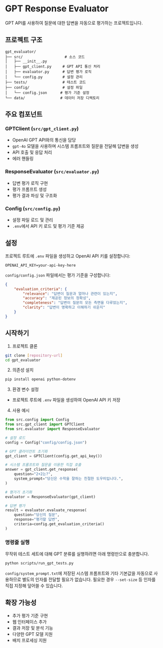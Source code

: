 # GPT Response Evaluator

GPT API를 사용하여 질문에 대한 답변을 자동으로 평가하는 프로젝트입니다.

## 프로젝트 구조

```
gpt_evaluator/
├── src/                   # 소스 코드
│   ├── __init__.py
│   ├── gpt_client.py     # GPT API 통신 처리
│   ├── evaluator.py      # 답변 평가 로직
│   └── config.py         # 설정 관리
├── tests/                # 테스트 코드
├── config/               # 설정 파일
│   └── config.json      # 평가 기준 설정
└── data/                # 데이터 저장 디렉토리
```

## 주요 컴포넌트

### GPTClient (`src/gpt_client.py`)
- OpenAI GPT API와의 통신을 담당
- `gpt-4o` 모델을 사용하며 시스템 프롬프트와 질문을 전달해 답변을 생성
- API 호출 및 응답 처리
- 에러 핸들링

### ResponseEvaluator (`src/evaluator.py`)
- 답변 평가 로직 구현
- 평가 프롬프트 생성
- 평가 결과 파싱 및 구조화

### Config (`src/config.py`)
- 설정 파일 로드 및 관리
- `.env`에서 API 키 로드 및 평가 기준 제공

## 설정

프로젝트 루트에 `.env` 파일을 생성하고 OpenAI API 키를 설정합니다:

```
OPENAI_API_KEY=your-api-key-here
```

`config/config.json` 파일에서는 평가 기준을 구성합니다:

```json
{
    "evaluation_criteria": {
        "relevance": "답변이 질문과 얼마나 관련이 있는지",
        "accuracy": "제공된 정보의 정확성",
        "completeness": "답변이 질문의 모든 측면을 다루었는지",
        "clarity": "답변이 명확하고 이해하기 쉬운지"
    }
}
```

## 시작하기

1. 프로젝트 클론
```bash
git clone [repository-url]
cd gpt_evaluator
```

2. 의존성 설치
```bash
pip install openai python-dotenv
```

3. 환경 변수 설정
- 프로젝트 루트에 `.env` 파일을 생성하여 OpenAI API 키 저장

4. 사용 예시
```python
from src.config import Config
from src.gpt_client import GPTClient
from src.evaluator import ResponseEvaluator

# 설정 로드
config = Config("config/config.json")

# GPT 클라이언트 초기화
gpt_client = GPTClient(config.get_api_key())

# 시스템 프롬프트와 질문을 이용한 직접 호출
answer = gpt_client.get_response(
    question="2+2는?",
    system_prompt="당신은 수학을 잘하는 친절한 도우미입니다.",
)

# 평가기 초기화
evaluator = ResponseEvaluator(gpt_client)

# 답변 평가
result = evaluator.evaluate_response(
    question="당신의 질문",
    response="평가할 답변",
    criteria=config.get_evaluation_criteria()
)
```

### 명령줄 실행

무작위 테스트 세트에 대해 GPT 분류를 실행하려면 아래 명령만으로 충분합니다.

```bash
python scripts/run_gpt_tests.py
```

`config/system_prompt.txt`에 저장된 시스템 프롬프트와 기타 기본값을 자동으로 사용하므로 별도의 인자를 전달할 필요가 없습니다. 필요한 경우 `--set-size` 등 인자를 직접 지정해 덮어쓸 수 있습니다.

## 확장 가능성

- 추가 평가 기준 구현
- 웹 인터페이스 추가
- 결과 저장 및 분석 기능
- 다양한 GPT 모델 지원
- 배치 프로세싱 지원

